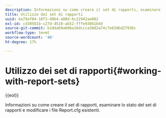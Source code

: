```yaml
---
description: Informazioni su come creare il set di rapporti, esaminare lo stato del set di rapporti e modificare i file Report.cfg esistenti.
title: Utilizzo dei set di rapporti
uuid: ba79af04-18f3-49b4-a08d-6c22942ae082
exl-id: cd30501b-c27d-4510-ab52-fffe93861b4d
source-git-commit: b1dda69a606a16dccca30d2a74c7e63dbd27936c
workflow-type: tm+mt
source-wordcount: '46'
ht-degree: 17%

---
```


# Utilizzo dei set di rapporti{#working-with-report-sets}

{{eol}}

Informazioni su come creare il set di rapporti, esaminare lo stato del set di rapporti e modificare i file Report.cfg esistenti.
